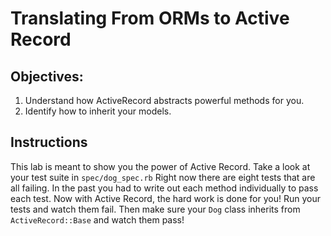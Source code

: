 # Translating From ORMs to Active Record

## Objectives:

1. Understand how ActiveRecord abstracts powerful methods for you.
2. Identify how to inherit your models.

## Instructions

This lab is meant to show you the power of Active Record. Take a look at your
test suite in `spec/dog_spec.rb` Right now there are eight tests that are all
failing. In the past you had to write out each method individually to pass each
test. Now with Active Record, the hard work is done for you! Run your tests and
watch them fail. Then make sure your `Dog` class inherits from
`ActiveRecord::Base` and watch them pass!


